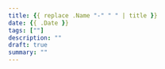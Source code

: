 ```yaml
---
title: {{ replace .Name "-" " " | title }}
date: {{ .Date }}
tags: [""]
description: ""
draft: true
summary: ""
---
```

